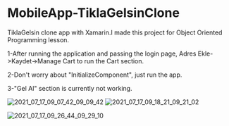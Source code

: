 # MobileApp-TiklaGelsinClone
TiklaGelsin clone app with Xamarin.I made this project for Object Oriented Programming lesson.


1-After running the application and passing the login page, Adres Ekle->Kaydet->Manage Cart to run the Cart section.

2-Don't worry about "InitializeComponent", just run the app.

3-"Gel Al" section is currently not working.

![2021_07_17_09_07_42_09_09_42](https://user-images.githubusercontent.com/81692484/126032842-a6f1e7ae-540f-4ee2-9351-1fa0526a3490.gif)  ![2021_07_17_09_18_21_09_21_02](https://user-images.githubusercontent.com/81692484/126032855-1d737dad-7267-4449-be98-e642c158a446.gif) 

![2021_07_17_09_26_44_09_29_10](https://user-images.githubusercontent.com/81692484/126032868-fc936499-f7cb-46a4-882b-a9ad16607e53.gif)






